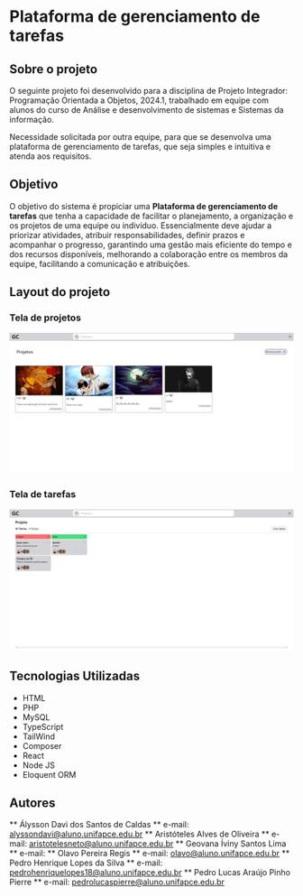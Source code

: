 # Plataforma de gerenciamento de tarefas

## Sobre o projeto

O seguinte projeto foi desenvolvido para a disciplina de Projeto Integrador: Programação Orientada a Objetos, 2024.1, trabalhado em equipe com alunos do curso de Análise e desenvolvimento de sistemas e Sistemas da informação.

Necessidade solicitada por outra equipe, para que se desenvolva uma plataforma de gerenciamento de tarefas, que seja simples e intuitiva e atenda aos requisitos.

## Objetivo

O objetivo do sistema é propiciar uma **Plataforma de gerenciamento de tarefas** que
tenha a capacidade de facilitar o planejamento, a organização e os projetos de uma
equipe ou indivíduo. Essencialmente deve ajudar a priorizar atividades, atribuir
responsabilidades, definir prazos e acompanhar o progresso, garantindo uma gestão
mais eficiente do tempo e dos recursos disponíveis, melhorando a colaboração entre os membros da equipe, facilitando a comunicação e atribuições.

## Layout do projeto

### Tela de projetos
 ![Projetos](my-project/img/Projetos.jpeg)

### Tela de tarefas 

 ![Tarefas](my-project/img/Tarefas.jpeg)

## Tecnologias Utilizadas

* HTML
* PHP
* MySQL
* TypeScript
* TailWind
* Composer
* React
* Node JS
* Eloquent ORM

## Autores

** Álysson Davi dos Santos de Caldas ** e-mail: alyssondavi@aluno.unifapce.edu.br
** Aristóteles Alves de Oliveira ** e-mail: aristotelesneto@aluno.unifapce.edu.br 
** Geovana Íviny Santos Lima ** e-mail: 
** Olavo Pereira Regis ** e-mail: olavo@aluno.unifapce.edu.br 
** Pedro Henrique Lopes da Silva ** e-mail: pedrohenriquelopes18@aluno.unifapce.edu.br
** Pedro Lucas Araújo Pinho Pierre ** e-mail: pedrolucaspierre@aluno.unifapce.edu.br  




